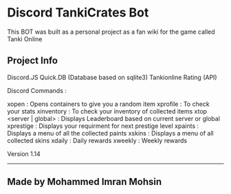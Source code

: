Discord TankiCrates Bot
=======================
This BOT was built as a personal project as a fan wiki for the game called Tanki Online

Project Info
------------

Discord.JS
Quick.DB (Database based on sqlite3)
Tankionline Rating (API)

Discord Commands :

xopen : Opens containers to give you a random item 
xprofile : To check your stats
xinventory : To check your inventory of collected items
xtop <server | global> : Displays Leaderboard based on current server or global 
xprestige : Displays your requirment for next prestige level
xpaints : Displays a menu of all the collected paints
xskins : Displays a menu of all collected skins
xdaily : Daily rewards
xweekly : Weekly rewards

Version 1.14

-----------------------------
Made by Mohammed Imran Mohsin
-----------------------------

